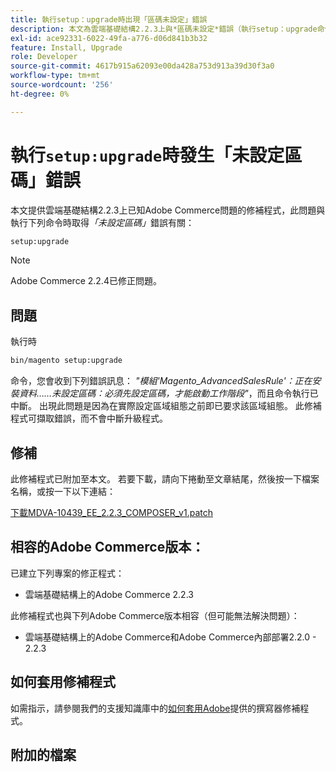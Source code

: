 ```yaml
---
title: 執行setup：upgrade時出現「區碼未設定」錯誤
description: 本文為雲端基礎結構2.2.3上與*區碼未設定*錯誤（執行setup：upgrade命令時）相關的已知Adobe Commerce問題提供修補程式。
exl-id: ace92331-6022-49fa-a776-d06d841b3b32
feature: Install, Upgrade
role: Developer
source-git-commit: 4617b915a62093e00da428a753d913a39d30f3a0
workflow-type: tm+mt
source-wordcount: '256'
ht-degree: 0%

---
```


# 執行`setup:upgrade`時發生「未設定區碼」錯誤

本文提供雲端基礎結構2.2.3上已知Adobe Commerce問題的修補程式，此問題與執行下列命令時取得&#x200B;*「未設定區碼」*&#x200B;錯誤有關：

```bash
setup:upgrade
```

>[!NOTE]
>
>Adobe Commerce 2.2.4已修正問題。

## 問題

執行時

```bash
bin/magento setup:upgrade
```

命令，您會收到下列錯誤訊息： *&quot;模組&#39;Magento\_AdvancedSalesRule&#39;：正在安裝資料……未設定區碼：必須先設定區碼，才能啟動工作階段&quot;*，而且命令執行已中斷。 出現此問題是因為在實際設定區域組態之前即已要求該區域組態。 此修補程式可擷取錯誤，而不會中斷升級程式。

## 修補

此修補程式已附加至本文。 若要下載，請向下捲動至文章結尾，然後按一下檔案名稱，或按一下以下連結：

[下載MDVA-10439\_EE\_2.2.3\_COMPOSER\_v1.patch](assets/MDVA-10439_EE_2.2.3_COMPOSER_v1.patch.zip)

## 相容的Adobe Commerce版本：

已建立下列專案的修正程式：

* 雲端基礎結構上的Adobe Commerce 2.2.3

此修補程式也與下列Adobe Commerce版本相容（但可能無法解決問題）：

* 雲端基礎結構上的Adobe Commerce和Adobe Commerce內部部署2.2.0 - 2.2.3

## 如何套用修補程式

如需指示，請參閱我們的支援知識庫中的[如何套用Adobe](/help/how-to/general/how-to-apply-a-composer-patch-provided-by-magento.md)提供的撰寫器修補程式。

## 附加的檔案
